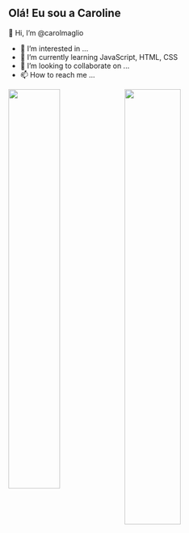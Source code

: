 ## Olá! Eu sou a Caroline

👋 Hi, I’m @carolmaglio
- 👀 I’m interested in ...
- 🌱 I’m currently learning JavaScript, HTML, CSS
- 💞️ I’m looking to collaborate on ...
- 📫 How to reach me ...
  
<div>
  <img align="left" width="45%" src="https://github-readme-stats.vercel.app/api?username=carolmaglio&show_icons=true&theme=dracula"/> 
  <img align="left" width="47%" src="https://github-readme-stats.vercel.app/api/top-langs/?username=carolmaglio&layout=compact&theme=dracula"/>
</div>


  



<!---
carolmaglio/carolmaglio is a ✨ special ✨ repository because its `README.md` (this file) appears on your GitHub profile.
You can click the Preview link to take a look at your changes.
--->
